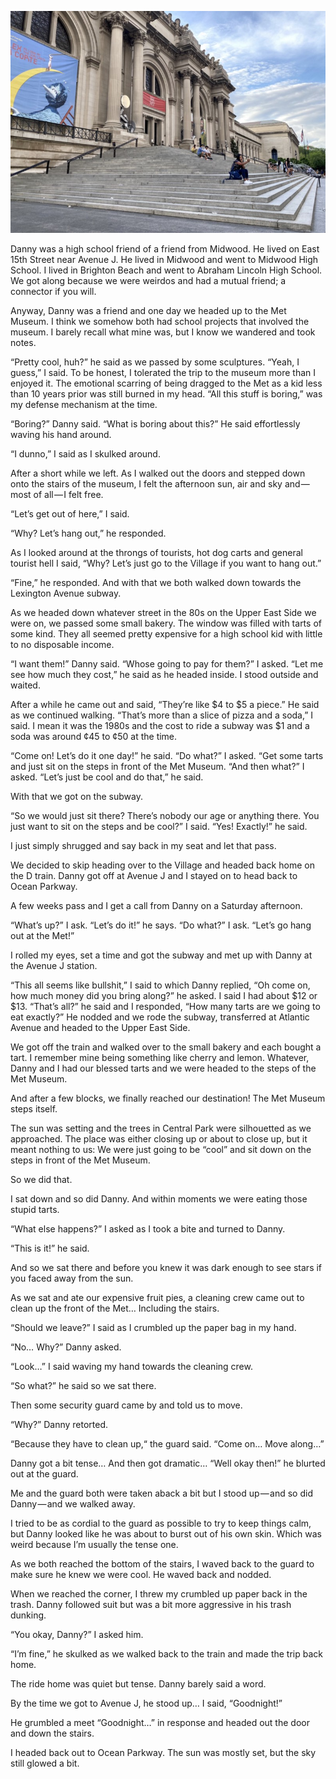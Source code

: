 <!-----
title: Brunch at the Met
description: About the Time Me and a High School Friend Somehow Decided That Eating Fancy Tarts on the Steps of the Met Museum Was a Thing for Two…
date: '2021-05-24T01:43:48.038Z'
slug: 8ee33d95db1e
----->

![](../img/1__I3cweLT61uf70udR6yMFJA.jpeg)

Danny was a high school friend of a friend from Midwood. He lived on East 15th Street near Avenue J. He lived in Midwood and went to Midwood High School. I lived in Brighton Beach and went to Abraham Lincoln High School. We got along because we were weirdos and had a mutual friend; a connector if you will.

Anyway, Danny was a friend and one day we headed up to the Met Museum. I think we somehow both had school projects that involved the museum. I barely recall what mine was, but I know we wandered and took notes.

“Pretty cool, huh?” he said as we passed by some sculptures. “Yeah, I guess,” I said. To be honest, I tolerated the trip to the museum more than I enjoyed it. The emotional scarring of being dragged to the Met as a kid less than 10 years prior was still burned in my head. “All this stuff is boring,” was my defense mechanism at the time.

“Boring?” Danny said. “What is boring about this?” He said effortlessly waving his hand around.

“I dunno,” I said as I skulked around.

After a short while we left. As I walked out the doors and stepped down onto the stairs of the museum, I felt the afternoon sun, air and sky and — most of all — I felt free.

“Let’s get out of here,” I said.

“Why? Let’s hang out,” he responded.

As I looked around at the throngs of tourists, hot dog carts and general tourist hell I said, “Why? Let’s just go to the Village if you want to hang out.”

“Fine,” he responded. And with that we both walked down towards the Lexington Avenue subway.

As we headed down whatever street in the 80s on the Upper East Side we were on, we passed some small bakery. The window was filled with tarts of some kind. They all seemed pretty expensive for a high school kid with little to no disposable income.

“I want them!” Danny said. “Whose going to pay for them?” I asked. “Let me see how much they cost,” he said as he headed inside. I stood outside and waited.

After a while he came out and said, “They’re like $4 to $5 a piece.” He said as we continued walking. “That’s more than a slice of pizza and a soda,” I said. I mean it was the 1980s and the cost to ride a subway was $1 and a soda was around ¢45 to ¢50 at the time.

“Come on! Let’s do it one day!” he said. “Do what?” I asked. “Get some tarts and just sit on the steps in front of the Met Museum. “And then what?” I asked. “Let’s just be cool and do that,” he said.

With that we got on the subway.

“So we would just sit there? There’s nobody our age or anything there. You just want to sit on the steps and be cool?” I said. “Yes! Exactly!” he said.

I just simply shrugged and say back in my seat and let that pass.

We decided to skip heading over to the Village and headed back home on the D train. Danny got off at Avenue J and I stayed on to head back to Ocean Parkway.

A few weeks pass and I get a call from Danny on a Saturday afternoon.

“What’s up?” I ask. “Let’s do it!” he says. “Do what?” I ask. “Let’s go hang out at the Met!”

I rolled my eyes, set a time and got the subway and met up with Danny at the Avenue J station.

“This all seems like bullshit,” I said to which Danny replied, “Oh come on, how much money did you bring along?” he asked. I said I had about $12 or $13. “That’s all?” he said and I responded, “How many tarts are we going to eat exactly?” He nodded and we rode the subway, transferred at Atlantic Avenue and headed to the Upper East Side.

We got off the train and walked over to the small bakery and each bought a tart. I remember mine being something like cherry and lemon. Whatever, Danny and I had our blessed tarts and we were headed to the steps of the Met Museum.

And after a few blocks, we finally reached our destination! The Met Museum steps itself.

The sun was setting and the trees in Central Park were silhouetted as we approached. The place was either closing up or about to close up, but it meant nothing to us: We were just going to be “cool” and sit down on the steps in front of the Met Museum.

So we did that.

I sat down and so did Danny. And within moments we were eating those stupid tarts.

“What else happens?” I asked as I took a bite and turned to Danny.

“This is it!” he said.

And so we sat there and before you knew it was dark enough to see stars if you faced away from the sun.

As we sat and ate our expensive fruit pies, a cleaning crew came out to clean up the front of the Met… Including the stairs.

“Should we leave?” I said as I crumbled up the paper bag in my hand.

“No… Why?” Danny asked.

“Look…” I said waving my hand towards the cleaning crew.

“So what?” he said so we sat there.

Then some security guard came by and told us to move.

“Why?” Danny retorted.

“Because they have to clean up,“ the guard said. “Come on… Move along…”

Danny got a bit tense… And then got dramatic… “Well okay then!” he blurted out at the guard.

Me and the guard both were taken aback a bit but I stood up — and so did Danny — and we walked away.

I tried to be as cordial to the guard as possible to try to keep things calm, but Danny looked like he was about to burst out of his own skin. Which was weird because I’m usually the tense one.

As we both reached the bottom of the stairs, I waved back to the guard to make sure he knew we were cool. He waved back and nodded.

When we reached the corner, I threw my crumbled up paper back in the trash. Danny followed suit but was a bit more aggressive in his trash dunking.

“You okay, Danny?” I asked him.

“I’m fine,” he skulked as we walked back to the train and made the trip back home.

The ride home was quiet but tense. Danny barely said a word.

By the time we got to Avenue J, he stood up… I said, “Goodnight!”

He grumbled a meet “Goodnight…” in response and headed out the door and down the stairs.

I headed back out to Ocean Parkway. The sun was mostly set, but the sky still glowed a bit.